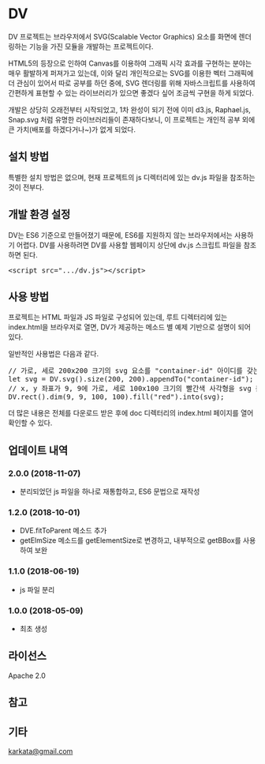 # DV
DV 프로젝트는 브라우저에서 SVG(Scalable Vector Graphics) 요소를 화면에 렌더링하는 기능을 가진 모듈을 개발하는 프로젝트이다.

HTML5의 등장으로 인하여 Canvas를 이용하여 그래픽 시각 효과를 구현하는 분야는 매우 활발하게 퍼져가고 있는데, 이와 달리 개인적으로는 SVG를 이용한 벡터 그래픽에 더 관심이 있어서 따로 공부를 하던 중에, SVG 렌더링를 위해 자바스크립트를 사용하여 간편하게 표현할 수 있는 라이브러리가 있으면 좋겠다 싶어 조금씩 구현을 하게 되었다.

개발은 상당히 오래전부터 시작되었고, 1차 완성이 되기 전에 이미 d3.js, Raphael.js, Snap.svg 처럼 유명한 라이브러리들이 존재하다보니, 이 프로젝트는 개인적 공부 외에 큰 가치(배포를 하겠다거나~)가 없게 되었다.

## 설치 방법
특별한 설치 방법은 없으며, 현재 프로젝트의 js 디렉터리에 있는 dv.js 파일을 참조하는 것이 전부다.

## 개발 환경 설정
DV는 ES6 기준으로 만들어졌기 때문에, ES6를 지원하지 않는 브라우저에서는 사용하기 어렵다.
DV를 사용하려면 DV를 사용할 웹페이지 상단에 dv.js 스크립트 파일을 참조하면 된다.
<pre>
&lt;script src=".../dv.js"&gt;&lt;/script&gt;
</pre>

## 사용 방법
프로젝트는 HTML 파일과 JS 파일로 구성되어 있는데, 루트 디렉터리에 있는 index.html을 브라우저로 열면, DV가 제공하는 메소드 별 예제 기반으로 설명이 되어 있다.

일반적인 사용법은 다음과 같다.
<pre>
// 가로, 세로 200x200 크기의 svg 요소를 "container-id" 아이디를 갖는 요소에 넣는다.
let svg = DV.svg().size(200, 200).appendTo("container-id");
// x, y 좌표가 9, 9에 가로, 세로 100x100 크기의 빨간색 사각형을 svg 문서에 렌더링한다.
DV.rect().dim(9, 9, 100, 100).fill("red").into(svg);
</pre>
더 많은 내용은 전체를 다운로드 받은 후에 doc 디렉터리의 index.html 페이지를 열어 확인할 수 있다.

## 업데이트 내역
### 2.0.0 (2018-11-07)
- 분리되었던 js 파일을 하나로 재통합하고, ES6 문법으로 재작성

### 1.2.0 (2018-10-01)
- DVE.fitToParent 메소드 추가
- getElmSize 메소드를 getElementSize로 변경하고, 내부적으로 getBBox를 사용하여 보완

### 1.1.0 (2018-06-19)
- js 파일 분리

### 1.0.0 (2018-05-09)
- 최초 생성

## 라이선스
Apache 2.0

## 참고


## 기타
karkata@gmail.com
